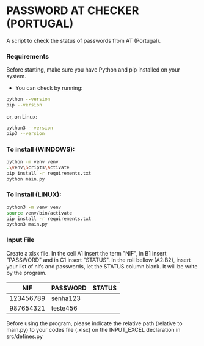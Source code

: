 # PASSWORD AT CHECKER (PORTUGAL)
A script to check the status of passwords from AT (Portugal). 
### Requirements

Before starting, make sure you have Python and pip installed on your system.
- You can check by running:

 ```bash
python --version
pip --version
```
or, on Linux:

 ```bash
python3 --version
pip3 --version
```
### To install (WINDOWS):

```bash
python -m venv venv
.\venv\Scripts\activate
pip install -r requirements.txt
python main.py
```

### To Install (LINUX):

```bash
python3 -m venv venv
source venv/bin/activate
pip install -r requirements.txt
python3 main.py
```
### Input File
Create a xlsx file. In the cell A1 insert the term "NIF", in B1 insert "PASSWORD" and in C1 insert "STATUS". In the roll bellow (A2:B2), insert your list of nifs and passwords, let the STATUS column blank. It will be write by the program.

|NIF | PASSWORD | STATUS|
|-------|-------|-------|
|123456789 | senha123 | |
|987654321 | teste456 | |

Before using the program, please indicate the relative path (relative to main.py) to your codes file (.xlsx) on the INPUT_EXCEL declaration in src/defines.py
